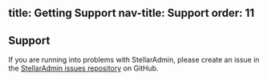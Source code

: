 title: Getting Support
nav-title: Support
order: 11
---

## Support

If you are running into problems with StellarAdmin, please create an issue in the [StellarAdmin issues repository](https://github.com/stellar-admin/issues) on GitHub.